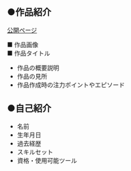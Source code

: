 ## ●作品紹介
[公開ページ](https://umedahiroki.github.io/github.io/)

■ 作品画像  
■ 作品タイトル
* 作品の概要説明
* 作品の見所
* 作品作成時の注力ポイントやエピソード

## ●自己紹介
* 名前
* 生年月日
* 過去経歴
* スキルセット
* 資格・使用可能ツール


